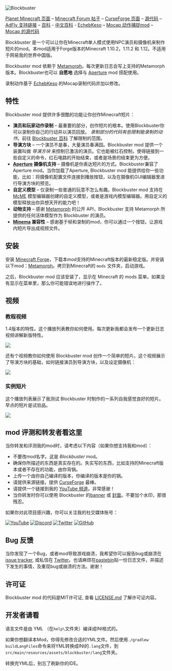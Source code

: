 ![Blockbuster](http://i.imgur.com/nqDKg1R.png)

[Planet Minecraft 页面](http://www.planetminecraft.com/mod/blockbuster-machinima-mod/) – [Minecraft Forum 帖子](http://www.minecraftforum.net/forums/mapping-and-modding/minecraft-mods/2700216-blockbuster-machinima-studio-mod) – [CurseForge 页面](https://minecraft.curseforge.com/projects/blockbuster) – [源代码](https://github.com/mchorse/blockbuster) – [AdFly 支持链接](http://adf.ly/15268913/blockbuster-curseforge) – [百科](https://github.com/mchorse/blockbuster/wiki) - [中文百科](https://github.com/ycwei982/blockbuster/wiki) - [EchebKeso](https://twitter.com/EchebKeso) – [Mocap 动作捕捉mod](http://www.minecraftforum.net/forums/mapping-and-modding/minecraft-mods/1445402-minecraft-motion-capture-mod-mocap-16-000) – [Mocap 的源代码](https://github.com/EchebKeso/Mocap)

Blockbuster 是一个可以让你在Minecraft单人模式使用NPC演员和摄像机来制作短片的mod。本mod适用于Forge版本的Minecraft 1.10.2，1.11.2 和 1.12。不适用于网易我的世界中国版。

Blockbuster mod 依赖于 [Metamorph](https://minecraft.curseforge.com/projects/metamorph)。每次更新日志会写上支持的Metamorph版本。Blockbuster也可以 **自愿地** 选择与 [Aperture](https://minecraft.curseforge.com/projects/aperture) mod 搭配使用。

录制动作基于 [EchebKeso](https://twitter.com/EchebKeso) 的Mocap录制代码并加以修改。

## 特性

Blockbuster mod 提供许多很酷的功能让你创作Minecraft短片：

* **演员和玩家动作录制** – 最重要的部分，创作短片的根本。使用Blockbuster你可以录制你自己的行动并以演员回放。 *录制部分的代码有些限制能录制的动作*。前往 [Blockbuster 百科](https://github.com/mchorse/blockbuster/wiki/Home) 了解限制的范围。
* **导演方块** – 一个演员不是春，大量演员春满园。Blockbuster mod 提供一个装置叫做 *导演方块* 来控制已激活的演员。它也能被红石控制，使得链接到一些自定义的命令，红石电路的开始结束，或者是场景的结束更为方便。
* **[Aperture](https://minecraft.curseforge.com/projects/aperture) 摄像机支持** – 摄像机是你表达短片的方式。Blockbuster兼容了Aperture mod。当你加载了Aperture, Blockbuster mod 能提供给你一些功能，比如：将摄像机配置文件连接到播放按钮，以及在摄像机GUI编辑器里进行导演方块的预览。
* **自定义模型** – 仅录制一些普通的玩意不怎么有趣。Blockbuster mod 支持在[McME](https://mchorse.github.io/mcme/) 模型编辑器创建的自定义模型，或者是游戏内模型编辑器。用自定义的模型释放出你异想天开的能力吧！
* **动物支持** – 感谢 [Metamorph](https://minecraft.curseforge.com/projects/metamorph) 的公开 API，Blockbuster 支持 Metamorph 所提供的任何活体模型作为 Blockbuster 的演员。
* **[Minema](http://www.minecraftforum.net/forums/mapping-and-modding/minecraft-mods/2790594-minema-unofficial-the-smooth-movie-recorder) 兼容性** – 感谢基于帧和录制的mod，你可以通过一个按钮，让游戏内短片导出成视频文件。

## 安装

安装 [Minecraft Forge](http://files.minecraftforge.net/)，下载本mod支持的Minecraft版本的最新稳定版。并安装以下mod：[Metamorph](https://minecraft.curseforge.com/projects/metamorph)。拷贝到Minecraft的 `mods` 文件夹，启动游戏。

之后，Blockbuster mod 应该安装了，显示在 Minecraft 的 mods 菜单。如果没有显示在菜单里，那么你可能错误地进行操作了。

## 视频

### 教程视频

1.4版本的特性。这个播放列表教你如何使用。每次更新我都会发布一个更新日志视频讲解新版特性。

<a href="https://youtu.be/R-g6fIUBtR4?list=PL6UPd2Tj65nEwg2bfY-NduLihPy6fgnvK"><img src="https://img.youtube.com/vi/R-g6fIUBtR4/0.jpg"></a>

还有个视频教你如何使用 Blockbuster mod 创作一个简单的短片。这个视频展示了导演方块的基础，如何链接演员到导演方块，以及设定摄像机：

<a href="https://youtu.be/cVTIzKzWtqg?list=PL6UPd2Tj65nE0Pmf6GD2Fk3aRGWTGKlZk"><img src="https://img.youtube.com/vi/cVTIzKzWtqg/0.jpg"></a>

### 实例短片

这个播放列表展示了我测试 Blockbuster 时制作的一系列自我感觉良好的短片。早点的短片是试验品。

<a href="https://youtu.be/LmG1vWHgp-A?list=PL6UPd2Tj65nFdhjzY-z6yCJuPaEanB2BF"><img src="https://img.youtube.com/vi/LmG1vWHgp-A/0.jpg"></a>

## mod 评测和转发者看这里

当你转发和评测我的mod时，请考虑以下内容（如果你想支持我和mod）：

* 不要改mod名字。这是 *Blockbuster* mod。
* 确保你所描述的东西是真实存在的。失实写的东西，比如支持的Minecraft版本或者不存在的功能，由你背锅。
* 上传一个由你自己编译的版本，你编译的版本是你的锅。
* 请提供来源链接。提供 [CurseForge](https://minecraft.curseforge.com/projects/blockbuster) 最棒。
* 请提供一个链接到我的 [YouTube 频道](https://www.youtube.com/channel/UCWVDjAcecHHa8UrEWMRGI8w)。非常感谢！
* 当你转发时你可以使用 Blockbuster 的[banner](http://i.imgur.com/nqDKg1R.png) 或 [封面](http://i.imgur.com/XgU8Tvx.png)。不要加个水印，那很残忍。

如果你对此项目感兴趣，你可以关注我的社交媒体账号：

[![YouTube](http://i.imgur.com/yA4qam9.png)](https://www.youtube.com/channel/UCWVDjAcecHHa8UrEWMRGI8w) [![Discord](http://i.imgur.com/gI6JEpJ.png)](https://discord.gg/qfxrqUF) [![Twitter](http://i.imgur.com/6b8vHcX.png)](https://twitter.com/McHorsy) [![GitHub](http://i.imgur.com/DmTn1f1.png)](https://github.com/mchorse)  

## Bug 反馈

当你发现了一个Bug，或者mod导致游戏崩溃，我希望你可以报告bug或崩溃在[issue tracker](https://github.com/mchorse/blockbuster/issues/), 或私信在 [Twitter](https://twitter.com/McHorsy)。也请麻烦在[pastebin](http://pastebin.com)贴一份日志文件，并描述下发生的事情，及重现bug或崩溃的方法。谢谢！

## 许可证

Blockbuster mod 的代码是MIT许可证, 查看 [LICENSE.md](./LICENSE.md) 了解许可证内容。

## 开发者请看

语言文件是由 YML （在`help\`文件夹）编译成INI格式的。

如果你想翻译本Mod，你得先修改合适的YML文件。然后使用`./gradlew buildLangFiles`命令来将YML转换成INI的`.lang`文件，到`src/main/resources/assets/blockbuster/lang`文件夹。

转换完YML后，别忘了刷新你的IDE。
